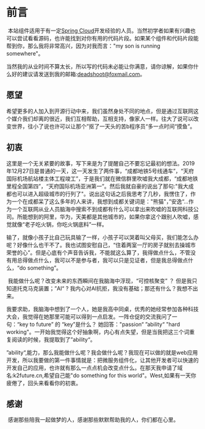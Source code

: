 # 前言 

​		本站组件适用于有一定[Spring Cloud](https://spring.io/projects/spring-cloud)开发经验的人员。当然初学者如果有兴趣也可以尝试看看源码，也许能找到对你有用的代码片段。如果某个组件和代码片段能帮到你，那么我将非常高兴，因为对我而言："my son is running somewhere"。

  ​		当然我的从业时间不算太长，所以写的代码未必能让你满意，请你谅解，如果你什么好的建议请发送到我的邮箱:deadshoot@foxmail.com。

## 愿望

​		希望更多的人加入到开源行动中来，我们虽然身处不同的地点，但是通过互联网这个媒介我们却离的很近，我们互相帮助，互相支持，像家人一样。往大了说可以改变世界，往小了说也许可以让那个”抠了一天头的苦b程序员“多一点时间“摸鱼”。

## 初衷

​		这里是一个无关紧要的故事，写下来是为了提醒自己不要忘记最初的想法。2019年12月27日是普通的一天，这一天发生了两件事，“成都地铁5号线通车”，“天府国际机场航站楼主体工程竣工”，于是我们就在微信群里吹嘘我大成都，“成都地铁里程全国第四”，“天府国际机场亚洲第一”。然后我就自豪的说出了那句:"我大成都也可以进入超级城市的行列了"。说出这句话之后我思考了几秒，我愣住了，作为一个在成都呆了这么多年的人来讲，我想到成都关键词是："熊猫"，”安逸“...作为一个互联网从业人员脑海中搜索不到成都有什么可以拿出来吹嘘的互联网科技公司。所能想到的阿里，华为，天美都是其他城市的，如果你拿这个跟别人吹嘘，感觉就像“老子吃火锅，你吃火锅底料”一样。

​		 输了，就像小孩子比自己玩具输了一样，小孩子可以哭着叫父母买，我们能怎么办呢？好像什么也干不了。我也试图安慰自己，“住着两室一厅的房子就别去操城市荣誉的心”。但是心底有个声音告诉我，不能就这么算了，我得做点什么，不管没有用总得做点什么，我可以不是参与者，我可以只是见证者，但是我总得做点什么，“do something”。

​		我能做什么呢？改变未来的东西瞬间在我脑海中浮现，“可控核聚变” ？ 但是我只知道托克马克装置；”AI“ ? 我内心对AI抗拒，我没有基础；那还有什么？我想不出来。

​		我要求助，我脑海中想到了一个人，她是我高中同桌，优秀的她经常参加各种科技大会，我觉得在她那里可能可以得到一点启发。一阵仓促的交流我问了一句：“key to future” 的 “key”是什么？
她回答："passion“ ”ability“ "hard working"。一开始我觉得这个好抽象啊，内心有点失望，但是当我把这三个词重复阅读的时候，我提取到了”ability“。

​		”ability“,能力，那么我能做什么呢？我会做什么呢？我现在可以做的就是web应用开发，所以我要做的第一件事情就是：把微服务组件化，让其他开发者可以快速的开发自己的应用，也许就有那么一点点机会改变点什么。
​		在那天我申请了域名:k2future.cn,希望自己能"do something for this world"。
​		West,如果有一天你疲倦了，回头来看看你的初衷。

## 感谢

​		感谢那些陪我一起做梦的人，感谢那些默默帮助我的人，你们都在心里。
